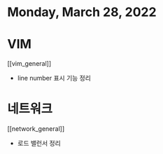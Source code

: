 # Monday, March 28, 2022
# VIM
[[vim_general]]
- line number 표시 기능 정리
# 네트워크
[[network_general]]
- 로드 밸런서 정리